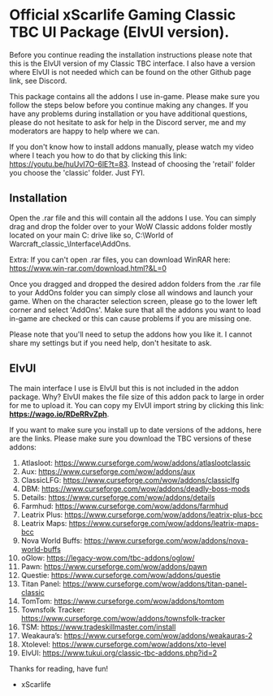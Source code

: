 # Official xScarlife Gaming Classic TBC UI Package (ElvUI version).
Before you continue reading the installation instructions please note that this is the ElvUI version of my Classic TBC interface. I also have a version where ElvUI is not needed which can be found on the other Github page link, see Discord.

This package contains all the addons I use in-game. Please make sure you follow the steps below before you continue making any changes. If you have any problems during installation or you have additional questions, please do not hesitate to ask for help in the Discord server, me and my moderators are happy to help where we can.

If you don't know how to install addons manually, please watch my video where I teach you how to do that by clicking this link: https://youtu.be/huUvI7O-6lE?t=83. Instead of choosing the 'retail' folder you choose the 'classic' folder. Just FYI.

## Installation

Open the .rar file and this will contain all the addons I use. You can simply drag and drop the folder over to your WoW Classic addons folder mostly located on your main C: drive like so, C:\World of Warcraft\_classic_\Interface\AddOns.

Extra: If you can't open .rar files, you can download WinRAR here: https://www.win-rar.com/download.html?&L=0

Once you dragged and dropped the desired addon folders from the .rar file to your AddOns folder you can simply close all windows and launch your game. When on the character selection screen, please go to the lower left corner and select 'AddOns'. Make sure that all the addons you want to load in-game are checked or this can cause problems if you are missing one.

Please note that you'll need to setup the addons how you like it. I cannot share my settings but if you need help, don't hesitate to ask.

## ElvUI
The main interface I use is ElvUI but this is not included in the addon package. Why? ElvUI makes the file size of this addon pack to large in order for me to upload it. You can copy my ElvUI import string by clicking this link: **https://wago.io/RDeRRvZph**.

If you want to make sure you install up to date versions of the addons, here are the links. Please make sure you download the TBC versions of these addons:
1)	Atlasloot: https://www.curseforge.com/wow/addons/atlaslootclassic
2)	Aux: https://www.curseforge.com/wow/addons/aux
3)	ClassicLFG: https://www.curseforge.com/wow/addons/classiclfg
4)	DBM: https://www.curseforge.com/wow/addons/deadly-boss-mods
5)	Details: https://www.curseforge.com/wow/addons/details
6)	Farmhud: https://www.curseforge.com/wow/addons/farmhud
7)	Leatrix Plus: https://www.curseforge.com/wow/addons/leatrix-plus-bcc
8)	Leatrix Maps: https://www.curseforge.com/wow/addons/leatrix-maps-bcc
9)	Nova World Buffs: https://www.curseforge.com/wow/addons/nova-world-buffs
10)	oGlow: https://legacy-wow.com/tbc-addons/oglow/
11)	Pawn: https://www.curseforge.com/wow/addons/pawn
12)	Questie: https://www.curseforge.com/wow/addons/questie
13)	Titan Panel: https://www.curseforge.com/wow/addons/titan-panel-classic
14)	TomTom: https://www.curseforge.com/wow/addons/tomtom
15)	Townsfolk Tracker: https://www.curseforge.com/wow/addons/townsfolk-tracker
16)	TSM: https://www.tradeskillmaster.com/install
17)	Weakaura’s: https://www.curseforge.com/wow/addons/weakauras-2
18)	Xtolevel: https://www.curseforge.com/wow/addons/xto-level
19)	ElvUI: https://www.tukui.org/classic-tbc-addons.php?id=2

Thanks for reading, have fun!

- xScarlife
